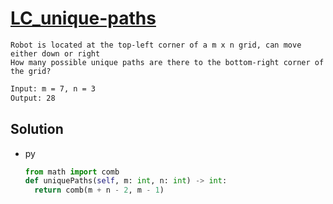 # [LC_unique-paths](https://leetcode.com/problems/unique-paths)

```en
Robot is located at the top-left corner of a m x n grid, can move either down or right
How many possible unique paths are there to the bottom-right corner of the grid?
```

```txt
Input: m = 7, n = 3
Output: 28
```

## Solution

* py

  ```py
  from math import comb
  def uniquePaths(self, m: int, n: int) -> int:
    return comb(m + n - 2, m - 1)
  ```
